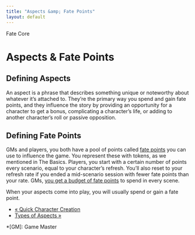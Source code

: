 ```yaml
---
title: "Aspects &amp; Fate Points"
layout: default
---
```

    
Fate Core

#  Aspects &amp; Fate Points

## Defining Aspects

An aspect is a phrase that describes something unique or noteworthy about
whatever it’s attached to. They’re the primary way you spend and gain fate
points, and they influence the story by providing an opportunity for a
character to get a bonus, complicating a character’s life, or adding to
another character’s roll or passive opposition.

## Defining Fate Points

GMs and players, you both have a pool of points called [fate points](../../fate-core/fate-points "Fate Points" ) you can use to influence the
game. You represent these with tokens, as we mentioned in The Basics. Players,
you start with a certain number of points every scenario, equal to your
character’s refresh. You’ll also reset to your refresh rate if you ended a
mid-scenario session with fewer fate points than your rate. GMs, [you get a
budget of fate points](../../fate-core/fate-point-economy "Fate Point
Economy" ) to spend in every scene.

When your aspects come into play, you will usually spend or gain a fate point.

  * [« Quick Character Creation](/fate-core/quick-character-creation)
  * [Types of Aspects »](/fate-core/types-aspects)

  *[GM]: Game Master

